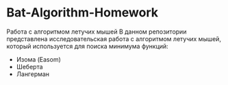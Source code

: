 # Bat-Algorithm-Homework
Работа с алгоритмом летучих мышей
В данном репозитории представлена исследовательская работа с алгоритмом летучих мышей, который используется для поиска минимума функций:
* Изома (Easom) 
* Шеберта 
* Лангерман
